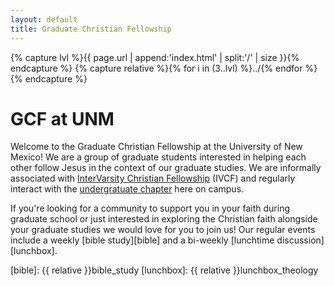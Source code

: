 ```yaml
---
layout: default
title: Graduate Christian Fellowship
---
```


{% capture lvl %}{{ page.url | append:'index.html' | split:'/' | size }}{% endcapture %}
{% capture relative %}{% for i in (3..lvl) %}../{% endfor %}{% endcapture %}

GCF at UNM
==========

Welcome to the Graduate Christian Fellowship at the University of New Mexico!
We are a group of graduate students interested in helping each other follow
Jesus in the context of our graduate studies. We are informally associated with
[InterVarsity Christian Fellowship][ivcf] (IVCF) and regularly interact with
the [undergratuate chapter][unmiv] here on campus.

If you're looking for a community to support you in your faith during graduate
school or just interested in exploring the Christian faith alongside your
graduate studies we would love for you to join us! Our regular events include
a weekly [bible study][bible] and a bi-weekly [lunchtime discussion][lunchbox].

[ivcf]: http://intervarsity.org/
[unmiv]: http://ivcf.unm.edu/
[bible]: {{ relative }}bible_study
[lunchbox]: {{ relative }}lunchbox_theology
